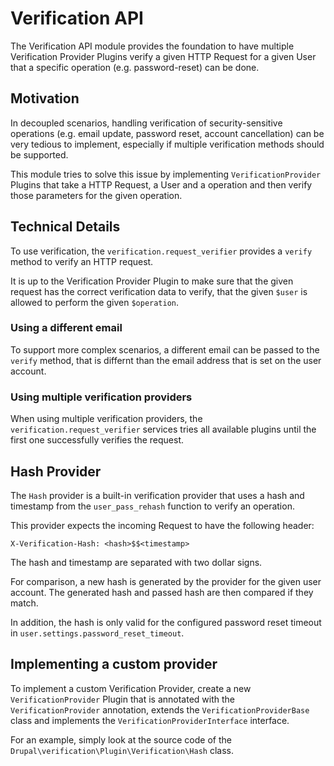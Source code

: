 # Verification API

The Verification API module provides the foundation to have multiple Verification Provider Plugins verify a given HTTP Request for a given User that a specific operation (e.g. password-reset) can be done.

## Motivation

In decoupled scenarios, handling verification of security-sensitive operations (e.g. email update, password reset, account cancellation) can be very tedious to implement, especially if multiple verification methods should be supported.

This module tries to solve this issue by implementing `VerificationProvider` Plugins that take a HTTP Request, a User and a operation and then verify those parameters for the given operation.

## Technical Details

To use verification, the `verification.request_verifier` provides a `verify` method to verify an HTTP request.

It is up to the Verification Provider Plugin to make sure that the given request has the correct verification data to
verify, that the given `$user` is allowed to perform the given `$operation`.

### Using a different email

To support more complex scenarios, a different email can be passed to the `verify` method, that is differnt than the email
address that is set on the user account.

### Using multiple verification providers

When using multiple verification providers, the `verification.request_verifier` services tries all available plugins
until the first one successfully verifies the request.

## Hash Provider

The `Hash` provider is a built-in verification provider that uses a hash and timestamp from the `user_pass_rehash` function to verify an operation.

This provider expects the incoming Request to have the following header:

`X-Verification-Hash: <hash>$$<timestamp>`

The hash and timestamp are separated with two dollar signs.

For comparison, a new hash is generated by the provider for the given user account.
The generated hash and passed hash are then compared if they match.

In addition, the hash is only valid for the configured password
reset timeout in `user.settings.password_reset_timeout`.

## Implementing a custom provider

To implement a custom Verification Provider, create a new `VerificationProvider` Plugin that
is annotated with the `VerificationProvider` annotation, extends the `VerificationProviderBase` class
and implements the `VerificationProviderInterface` interface.

For an example, simply look at the source code of the `Drupal\verification\Plugin\Verification\Hash` class.
